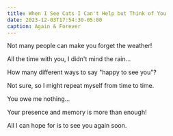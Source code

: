 ```yaml
---
title: When I See Cats I Can't Help but Think of You
date: 2023-12-03T17:54:30-05:00
caption: Again & Forever
---
```


Not many people can make you forget the weather&excl;

All the time with you, I didn&apos;t mind the rain&hellip;

How many different ways to say &quot;happy to see you&quot;&quest;

Not sure&comma; so I might repeat myself from time to time.

You owe me nothing&hellip;

Your presence and memory is more than enough&excl;

All I can hope for is to see you again soon.
